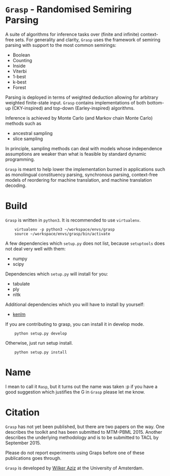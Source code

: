 # `Grasp` - Randomised Semiring Parsing

A suite of algorithms for inference tasks over (finite and infinite) context-free sets. 
For generality and clarity, `Grasp` uses the framework of semiring parsing with support to the most common semirings:
 * Boolean
 * Counting
 * Inside
 * Viterbi
 * 1-best
 * k-best
 * Forest 

Parsing is deployed in terms of weighted deduction allowing for arbitrary weighted finite-state input.
`Grasp` contains implementations of both bottom-up (CKY-inspired) and top-down (Earley-inspired) algorithms. 

Inference is achieved by Monte Carlo (and Markov chain Monte Carlo) methods such as
 * ancestral sampling
 * slice sampling

In principle, sampling methods can deal with models whose independence assumptions are weaker than what 
is feasible by standard dynamic programming. 

`Grasp` is meant to help lower the implementation burned in applications such as monolingual constituency parsing, 
synchronous parsing, context-free models of reordering for machine translation, and machine translation decoding.

# Build

`Grasp` is written in `python3`. It is recommended to use `virtualenv`.

        
        virtualenv -p python3 ~/workspace/envs/grasp
        source ~/workspace/envs/grasp/bin/activate


A few dependencies which `setup.py` does not list, because `setuptools` does not deal very well with them:

 * numpy
 * scipy
    
Dependencies which `setup.py` will install for you:

 * tabulate
 * ply
 * nltk
    
Additional dependencies which you will have to install by yourself:

 * [kenlm](https://github.com/kpu/kenlm.git)


If you are contributing to grasp, you can install it in develop mode.

        
        python setup.py develop


Otherwise, just run setup install. 


        python setup.py install


# Name

I mean to call it `Rasp`, but it turns out the name was taken :p
if you have a good suggestion which justifies the G in `Grasp` please let me know.


# Citation

`Grasp` has not yet been published, but there are two papers on the way. 
One describes the toolkit and has been submitted to MTM-PBML 2015.
Another describes the underlying methodology and is to be submitted to TACL by September 2015.

Please do not report experiments using Graps before one of these publications goes through.

`Grasp` is developed by [Wilker Aziz](http://wilkeraziz.github.io) at the University of Amsterdam.